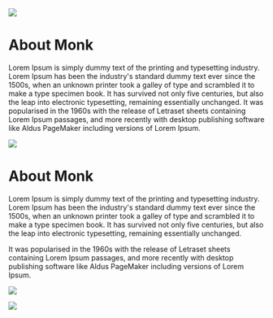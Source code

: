 <!--
meta-order: 2
-->

<div class="parallax-container">
	<div class="parallax">
		<img src="https://dummyimage.com/1240x1755/9b59b6/8e44ad&text=1240x1755">
	</div>
</div>

# About Monk

Lorem Ipsum is simply dummy text of the printing and typesetting industry. Lorem Ipsum has been the industry's standard dummy text ever since the 1500s, when an unknown printer took a galley of type and scrambled it to make a type specimen book. It has survived not only five centuries, but also the leap into electronic typesetting, remaining essentially unchanged. It was popularised in the 1960s with the release of Letraset sheets containing Lorem Ipsum passages, and more recently with desktop publishing software like Aldus PageMaker including versions of Lorem Ipsum.


<div class="parallax-container">
	<div class="parallax">
		<img src="https://dummyimage.com/1200x600/e74c3c/c0392b&text=frutabomba">
	</div>
</div>


# About Monk

Lorem Ipsum is simply dummy text of the printing and typesetting industry. Lorem Ipsum has been the industry's standard dummy text ever since the 1500s, when an unknown printer took a galley of type and scrambled it to make a type specimen book. It has survived not only five centuries, but also the leap into electronic typesetting, remaining essentially unchanged.

It was popularised in the 1960s with the release of Letraset sheets containing Lorem Ipsum passages, and more recently with desktop publishing software like Aldus PageMaker including versions of Lorem Ipsum.

![](https://dummyimage.com/60x600/2ecc71/27ae60&text=60x600)


<div class="parallax-container">
	<div class="parallax">
		<img src="https://dummyimage.com/1200x600/ecf0f1/bdc3c7&text=cloud+silver">
	</div>
</div>
